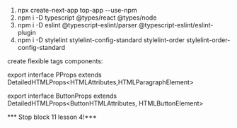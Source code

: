 1. npx create-next-app top-app --use-npm 
2. npm i -D typescript @types/react @types/node
3. npm i -D eslint @typescript-eslint/parser @typescript-eslint/eslint-plugin
4. npm i -D stylelint stylelint-config-standard stylelint-order stylelint-order-config-standard

create flexible tags components:

export interface PProps extends DetailedHTMLProps<HTMLAttributes<HTMLParagraphElement>,HTMLParagraphElement>

export interface ButtonProps extends DetailedHTMLProps<ButtonHTMLAttributes<HTMLButtonElement>, HTMLButtonElement>

*** Stop block 11 lesson 4!***